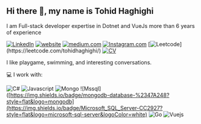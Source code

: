 ## Hi there 👋, my name is Tohid Haghighi

I am Full-stack developer expertise in Dotnet and VueJs more than 6 years of experience

[![LinkedIn](https://img.shields.io/badge/LinkedIn-profile-%230e76a8?style=flat&logo=linkedin)](https://www.linkedin.com/in/tohid-haghighy/)
[![website](https://img.shields.io/badge/personal-blog-blueviolet?style=flat)](https://tohidhaghighi.ir)
[![medium.com](https://img.shields.io/badge/Medium-12100E?style=flat&logo=medium&logoColor=whit)](https://medium.com/@tohidhaghighi)
[![Instagram.com](https://img.shields.io/badge/Instagram-E4405F?style=flat&logo=instagram)](https://www.instagram.com/tohid_haghighy/)
[![Leetcode]([https://img.shields.io/badge/CV-hire-success?style=flat](https://img.shields.io/badge/-LeetCode-FFA116?style=flat&logo=LeetCode&logoColor=black))](https://leetcode.com/tohidhaghighi/)
[![CV](https://img.shields.io/badge/CV-hire-success?style=flat)](https://tohidhaghighi.ir/Resume/tohid_haghighi_-_.Net_Developer.pdf)


I like playgame, swimming, and interesting conversations.



💻 I work with:

![C#](https://img.shields.io/badge/C%23-239120?style=flat&logo=c-sharp&logoColor=white)
![Javascript](https://img.shields.io/badge/JavaScript-F7DF1E?style=flat&logo=javascript&logoColor=black)
![Mongo](https://img.shields.io/badge/mongodb-database-%2347A248?style=flat&logo=mongodb)
![Mssql]([https://img.shields.io/badge/mongodb-database-%2347A248?style=flat&logo=mongodb](https://img.shields.io/badge/Microsoft_SQL_Server-CC2927?style=flat&logo=microsoft-sql-server&logoColor=white)
![Go](https://img.shields.io/badge/Go-00ADD8?style=flat&logo=go&logoColor=white)
![Vuejs](https://img.shields.io/badge/-Vue-4fc08d?style=flat&logo=Vue.js&logoColor=fff)
  

<!--

**tohidhaghighy/tohidhaghighy** is a ✨ _special_ ✨ repository because its `README.md` (this file) appears on your GitHub profile.

Here are some ideas to get you started:

- 🔭 I’m currently working on ...
- 🌱 I’m currently learning ...
- 👯 I’m looking to collaborate on ...
- 🤔 I’m looking for help with ...
- 💬 Ask me about ...
- 📫 How to reach me: ...
- 😄 Pronouns: ...
- ⚡ Fun fact: ...
-->
